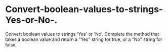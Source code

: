 # Convert-boolean-values-to-strings-Yes-or-No-.
Convert boolean values to strings 'Yes' or 'No'.
Complete the method that takes a boolean value and return a "Yes" string for true, or a "No" string for false.
